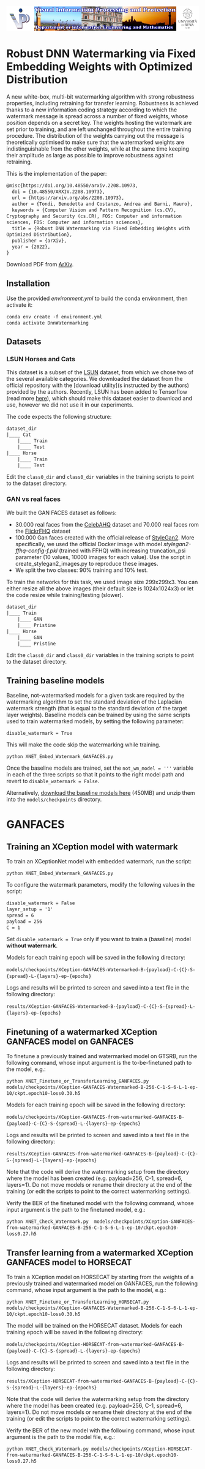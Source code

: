 ![Image](Resources/vippdiism.png)

# Robust DNN Watermarking via Fixed Embedding Weights with Optimized Distribution
A new white-box, multi-bit watermarking algorithm with strong robustness properties, including retraining for transfer learning. 
Robustness is achieved thanks to a new information coding strategy according to which the watermark message is spread across a 
number of fixed weights, whose position depends on a secret key. The weights hosting the watermark are set prior to training, 
and are left unchanged throughout the entire training procedure. The distribution of the weights carrying out the message is 
theoretically optimised to make sure that the watermarked weights are indistinguishable from the other weights, while at 
the same time keeping their amplitude as large as possible to improve robustness against retraining.

This is the implementation of the paper:
~~~
@misc{https://doi.org/10.48550/arxiv.2208.10973,
  doi = {10.48550/ARXIV.2208.10973},
  url = {https://arxiv.org/abs/2208.10973},
  author = {Tondi, Benedetta and Costanzo, Andrea and Barni, Mauro},
  keywords = {Computer Vision and Pattern Recognition (cs.CV), Cryptography and Security (cs.CR), FOS: Computer and information sciences, FOS: Computer and information sciences},
  title = {Robust DNN Watermarking via Fixed Embedding Weights with Optimized Distribution},
  publisher = {arXiv},
  year = {2022},
}
~~~
Download PDF from [ArXiv](https://arxiv.org/abs/2208.10973).

## Installation

Use the provided *environment.yml* to build the conda environment, then activate it:
~~~
conda env create -f environment.yml
conda activate DnnWatermarking
~~~

## Datasets

### LSUN Horses and Cats

This dataset is a subset of the [LSUN](https://www.yf.io/p/lsun) dataset, from which we chose two of the several available categories. 
We downloaded the dataset from the official repository with the [download utility](s instructed by the authors) provided by the authors. 
Recently, LSUN has been added to Tensorflow (read more [here](https://www.tensorflow.org/datasets/catalog/lsun)), which 
should make this dataset easier to download and use, however we did not use it in our experiments.

The code expects the following structure:
~~~
dataset_dir
|____ Cat
    |____ Train
    |____ Test
|____ Horse
    |____ Train
    |____ Test
~~~

Edit the ```class0_dir``` and ```class0_dir``` variables in the training scripts to point to the dataset directory.

### GAN vs real faces

We built the GAN FACES dataset as follows:
- 30.000 real faces from the [CelebAHQ](https://github.com/tkarras/progressive_growing_of_gans) dataset and 70.000 real 
faces rom the [FlickrFHQ](https://github.com/NVlabs/ffhq-dataset) dataset 
- 100.000 Gan faces created with the official release of [StyleGan2](https://github.com/NVlabs/stylegan2). 
More specifically, we used the official Docker image with model *stylegan2-ffhq-config-f.pkl* 
 (trained with FFHQ) with increasing truncation_psi parameter (10 values, 10000 images for each value). 
Use the script in create_stylegan2_images.py to reproduce these images.
- We split the two classes: 90% training and 10% test.

To train the networks for this task, we used image size 299x299x3. You can either resize all the above images 
(their default size is 1024x1024x3) or let the code resize while training/testing (slower).

~~~
dataset_dir
|____ Train
    |____ GAN
    |____ Pristine
|____ Horse
    |____ GAN
    |____ Pristine
~~~

Edit the ```class0_dir``` and ```class0_dir``` variables in the training scripts to point to the dataset directory.

## Training baseline models

Baseline, not-watermarked models for a given task are required by the watermarking algorithm to set the standard deviation 
of the Laplacian watermark strength (that is equal to the standard deviation of the target layer weights). Baseline models 
can be trained by using the same scripts used to train watermarked models, by setting the following parameter:

~~~
disable_watermark = True
~~~

This will make the code skip the watermarking while training. 

~~~
python XNET_Embed_Watermark_GANFACES.py
~~~

Once the baseline models are trained, set the ```not_wm_model = '''``` variable in each of the three scripts so that it points to
the right model path and revert to ```disable_watermark = False```.

Alternatively, [download the baseline models here](https://drive.google.com/file/d/1Ph1HQ06MGpTzO3nlamBNq2zcdyoryQ2t/view?usp=sharing) 
(450MB) and unzip them into the ```models/checkpoints``` directory.

# GANFACES

## Training an XCeption model with watermark

To train an XCeptionNet model with embedded watermark, run the script:
~~~
python XNET_Embed_Watermark_GANFACES.py 
~~~

To configure the watermark parameters, modify the following values in the script:
~~~
disable_watermark = False
layer_setup = '1'
spread = 6
payload = 256
C = 1
~~~

Set ```disable_watermark = True``` only if you want to train a (baseline) model **without watermark**.

Models for each training epoch will be saved in the following directory:

```models/checkpoints/XCeption-GANFACES-Watermarked-B-{payload}-C-{C}-S-{spread}-L-{layers}-ep-{epochs}```

Logs and results will be printed to screen and saved into a text file in the following directory:

```results/XCeption-GANFACES-Watermarked-B-{payload}-C-{C}-S-{spread}-L-{layers}-ep-{epochs}```


## Finetuning of a watermarked XCeption GANFACES model on GANFACES

To finetune a previously trained and watermarked model on GTSRB, run the following command, whose input argument is the to-be-finetuned path to the model, e.g.:

```
python XNET_Finetune_or_TransferLearning_GANFACES.py models/checkpoints/XCeption-GANFACES-Watermarked-B-256-C-1-S-6-L-1-ep-10/ckpt.epoch10-loss0.30.h5
```

Models for each training epoch will be saved in the following directory:

```models/checkpoints/XCeption-GANFACES-from-watermarked-GANFACES-B-{payload}-C-{C}-S-{spread}-L-{layers}-ep-{epochs}```

Logs and results will be printed to screen and saved into a text file in the following directory:

```results/XCeption-GANFACES-from-watermarked-GANFACES-B-{payload}-C-{C}-S-{spread}-L-{layers}-ep-{epochs}```

Note that the code will derive the watermarking setup from the directory where the model has been created (e.g.
payload=256, C-1, spread=6, layers=1). Do not move models or rename their directory at the end of the training 
(or edit the scripts to point to the correct watermarking settings).

Verify the BER of the finetuned model with the following command, whose input argument is the path to the finetuned model, e.g.:

```
python XNET_Check_Watermark.py  models/checkpoints/XCeption-GANFACES-from-watermarked-GANFACES-B-256-C-1-S-6-L-1-ep-10/ckpt.epoch10-loss0.27.h5
```

## Transfer learning from a watermarked XCeption GANFACES model to HORSECAT

To train a XCeption model on HORSECAT by starting from the weights of a previously trained and watermarked model on GANFACES, 
run the following command, whose input argument is the path to the model, e.g.:

```
python XNET_Finetune_or_TransferLearning_HORSECAT.py models/checkpoints/XCeption-GANFACES-Watermarked-B-256-C-1-S-6-L-1-ep-10/ckpt.epoch10-loss0.30.h5
```

The model will be trained on the HORSECAT dataset.  Models for each training epoch will be saved in the following directory:

```models/checkpoints/XCeption-HORSECAT-from-watermarked-GANFACES-B-{payload}-C-{C}-S-{spread}-L-{layers}-ep-{epochs}```

Logs and results will be printed to screen and saved into a text file in the following directory:

```results/XCeption-HORSECAT-from-watermarked-GANFACES-B-{payload}-C-{C}-S-{spread}-L-{layers}-ep-{epochs}```

Note that the code will derive the watermarking setup from the directory where the model has been created (e.g.
payload=256, C-1, spread=6, layers=1). Do not move models or rename their directory at the end of the training 
(or edit the scripts to point to the correct watermarking settings).

Verify the BER of the new model with the following command, whose input argument is the path to the model file, e.g.:

```
python XNET_Check_Watermark.py models/checkpoints/XCeption-HORSECAT-from-watermarked-GANFACES-B-256-C-1-S-6-L-1-ep-10/ckpt.epoch10-loss0.27.h5
```

